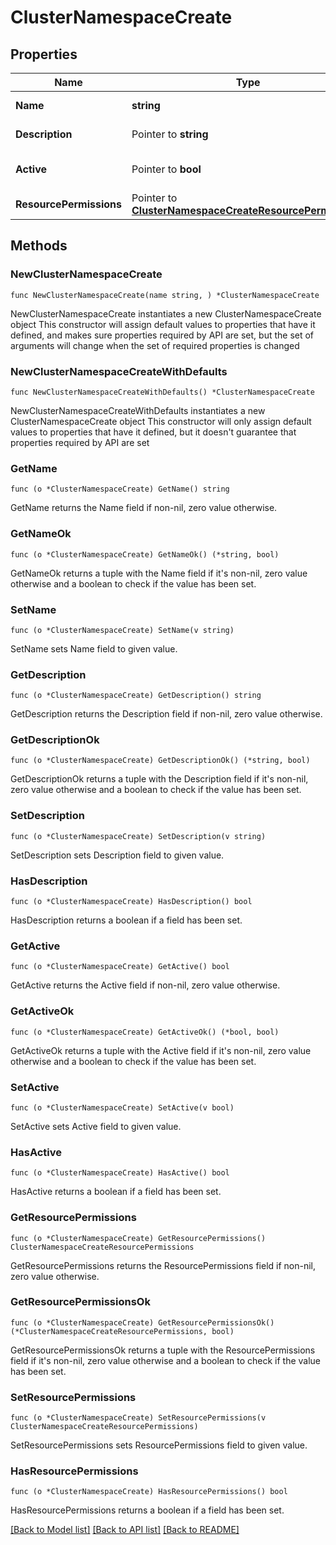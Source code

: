 # ClusterNamespaceCreate

## Properties

Name | Type | Description | Notes
------------ | ------------- | ------------- | -------------
**Name** | **string** | Namespace name | 
**Description** | Pointer to **string** | Namespace description | [optional] 
**Active** | Pointer to **bool** | Namespace active | [optional] [default to false]
**ResourcePermissions** | Pointer to [**ClusterNamespaceCreateResourcePermissions**](clusterNamespaceCreate_resourcePermissions.md) |  | [optional] 

## Methods

### NewClusterNamespaceCreate

`func NewClusterNamespaceCreate(name string, ) *ClusterNamespaceCreate`

NewClusterNamespaceCreate instantiates a new ClusterNamespaceCreate object
This constructor will assign default values to properties that have it defined,
and makes sure properties required by API are set, but the set of arguments
will change when the set of required properties is changed

### NewClusterNamespaceCreateWithDefaults

`func NewClusterNamespaceCreateWithDefaults() *ClusterNamespaceCreate`

NewClusterNamespaceCreateWithDefaults instantiates a new ClusterNamespaceCreate object
This constructor will only assign default values to properties that have it defined,
but it doesn't guarantee that properties required by API are set

### GetName

`func (o *ClusterNamespaceCreate) GetName() string`

GetName returns the Name field if non-nil, zero value otherwise.

### GetNameOk

`func (o *ClusterNamespaceCreate) GetNameOk() (*string, bool)`

GetNameOk returns a tuple with the Name field if it's non-nil, zero value otherwise
and a boolean to check if the value has been set.

### SetName

`func (o *ClusterNamespaceCreate) SetName(v string)`

SetName sets Name field to given value.


### GetDescription

`func (o *ClusterNamespaceCreate) GetDescription() string`

GetDescription returns the Description field if non-nil, zero value otherwise.

### GetDescriptionOk

`func (o *ClusterNamespaceCreate) GetDescriptionOk() (*string, bool)`

GetDescriptionOk returns a tuple with the Description field if it's non-nil, zero value otherwise
and a boolean to check if the value has been set.

### SetDescription

`func (o *ClusterNamespaceCreate) SetDescription(v string)`

SetDescription sets Description field to given value.

### HasDescription

`func (o *ClusterNamespaceCreate) HasDescription() bool`

HasDescription returns a boolean if a field has been set.

### GetActive

`func (o *ClusterNamespaceCreate) GetActive() bool`

GetActive returns the Active field if non-nil, zero value otherwise.

### GetActiveOk

`func (o *ClusterNamespaceCreate) GetActiveOk() (*bool, bool)`

GetActiveOk returns a tuple with the Active field if it's non-nil, zero value otherwise
and a boolean to check if the value has been set.

### SetActive

`func (o *ClusterNamespaceCreate) SetActive(v bool)`

SetActive sets Active field to given value.

### HasActive

`func (o *ClusterNamespaceCreate) HasActive() bool`

HasActive returns a boolean if a field has been set.

### GetResourcePermissions

`func (o *ClusterNamespaceCreate) GetResourcePermissions() ClusterNamespaceCreateResourcePermissions`

GetResourcePermissions returns the ResourcePermissions field if non-nil, zero value otherwise.

### GetResourcePermissionsOk

`func (o *ClusterNamespaceCreate) GetResourcePermissionsOk() (*ClusterNamespaceCreateResourcePermissions, bool)`

GetResourcePermissionsOk returns a tuple with the ResourcePermissions field if it's non-nil, zero value otherwise
and a boolean to check if the value has been set.

### SetResourcePermissions

`func (o *ClusterNamespaceCreate) SetResourcePermissions(v ClusterNamespaceCreateResourcePermissions)`

SetResourcePermissions sets ResourcePermissions field to given value.

### HasResourcePermissions

`func (o *ClusterNamespaceCreate) HasResourcePermissions() bool`

HasResourcePermissions returns a boolean if a field has been set.


[[Back to Model list]](../README.md#documentation-for-models) [[Back to API list]](../README.md#documentation-for-api-endpoints) [[Back to README]](../README.md)


